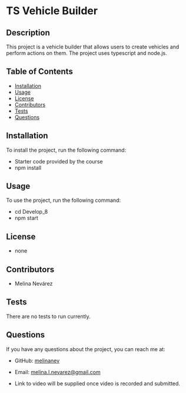 # TS Vehicle Builder

## Description  

This project is a vehicle builder that allows users to create vehicles and perform actions on them. The project uses typescript and node.js.

## Table of Contents

- [Installation](#installation)
- [Usage](#usage)
- [License](#license)
- [Contributors](#contributors)
- [Tests](#tests)
- [Questions](#questions)


## Installation

To install the project, run the following command:

- Starter code provided by the course
- npm install


## Usage

To use the project, run the following command:

- cd Develop_8
- npm start

## License

- none

## Contributors

- Melina Nevárez

## Tests

There are no tests to run currently. 


## Questions

If you have any questions about the project, you can reach me at:

- GitHub: [melinanev](https://github.com/melinanev)
- Email: [melina.l.nevarez@gmail.com](mailto:melina.l.nevarez@gmail.com)

- Link to video will be supplied once video is recorded and submitted.  


